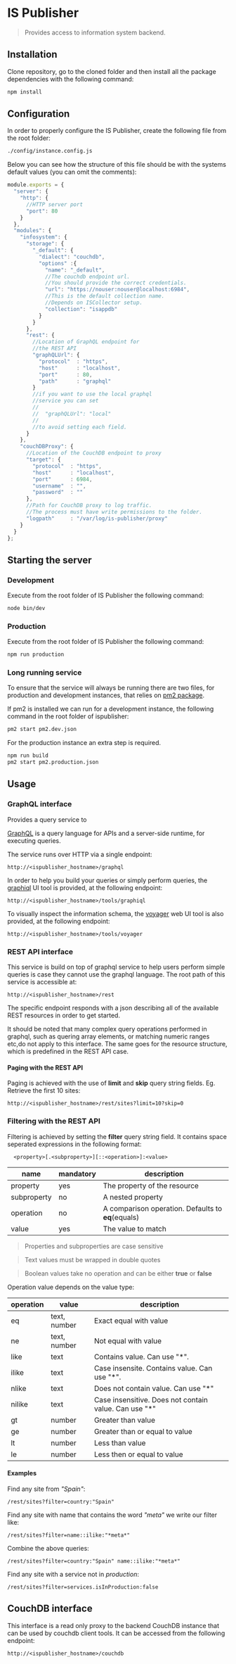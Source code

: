 # IS Publisher

> Provides access to information system backend.

## Installation

Clone repository, go to the cloned folder and then install all the package dependencies with the following command:
```sh
npm install
```

## Configuration

In order to properly configure the IS Publisher, create the following file from the root folder:
```sh
./config/instance.config.js
```

Below you can see how the structure of this file should be with the systems default values (you can omit the comments):

```javascript
module.exports = {
  "server": {
    "http": {
      //HTTP server port
      "port": 80
    }
  },
  "modules": {
    "infosystem": {
      "storage": {
        "_default": {
          "dialect": "couchdb",
          "options" :{
            "name": "_default",
            //The couchdb endpoint url.
            //You should provide the correct credentials.
            "url": "https://nouser:nouser@localhost:6984",
            //This is the default collection name.
            //Depends on ISCollector setup.
            "collection": "isappdb"
          }
        }
      },
      "rest": {
        //Location of GraphQL endpoint for
        //the REST API
        "graphQLUrl": {
          "protocol"  : "https",
          "host"      : "localhost",
          "port"      : 80,
          "path"      : "graphql"
        }
        //if you want to use the local graphql
        //service you can set
        //
        //  "graphQLUrl": "local"
        //
        //to avoid setting each field.
      }
    },
    "couchDBProxy": {
      //Location of the CouchDB endpoint to proxy
      "target": {
        "protocol"  : "https",
        "host"      : "localhost",
        "port"      : 6984,
        "username"  : "",
        "password"  : ""
      },
      //Path for CouchDB proxy to log traffic.
      //The process must have write permissions to the folder.
      "logpath"     : "/var/log/is-publisher/proxy"
    }
  }
};

```

## Starting the server

### Development
Execute from the root folder of IS Publisher the following command:
```sh
node bin/dev
```
### Production

Execute from the root folder of IS Publisher the following command:
```sh
npm run production
```

### Long running service

To ensure that the service will always be running there are two files, for production and development instances, that relies on [pm2 package](http://pm2.keymetrics.io/).

If pm2 is installed we can run for a development instance, the following command in the root folder of ispublisher:
```sh
pm2 start pm2.dev.json
```

For the production instance an extra step is required.
```sh
npm run build
pm2 start pm2.production.json
```

## Usage

### GraphQL interface

Provides a  query service to

[GraphQL](https://graphql.org/) is a query language for APIs and a server-side runtime, for executing queries.

The service runs over HTTP via a single endpoint:
```
http://<ispublisher_hostname>/graphql
```

In order to help you build your queries or simply perform queries, the [graphiql](https://github.com/graphql/graphiql) UI tool is provided, at the following endpoint:
```
http://<ispublisher_hostname>/tools/graphiql
```
To visually inspect the information schema, the [voyager](https://github.com/APIs-guru/graphql-voyager)   web UI tool is also provided, at the following endpoint:
```
http://<ispublisher_hostname>/tools/voyager
```

### REST API interface
This service is build on top of graphql service to help users perform simple queries is case they cannot use the graphql language. The root path of this service is accessible at:
```
http://<ispublisher_hostname>/rest
```
The specific endpoint responds with a json describing all of the available REST resources in order to get started.

It should be noted that many complex query operations performed in graphql, such as quering array elements, or matching numeric ranges etc,do not apply to this interface. The same goes for the resource structure, which is predefined in the REST API case.

#### Paging with the REST API
Paging is achieved with the use of **limit** and **skip** query string fields. Eg. Retrieve the first 10 sites:
```
http://<ispublisher_hostname>/rest/sites?limit=10?skip=0
```

### Filtering with the REST API
Filtering is achieved by setting the **filter** query string field. It contains space seperated expressions in the following format:
```
  <property>[.<subproperty>][::<operation>]:<value>
```

| name | mandatory | description |
| ---- | --------- | ----------- |
| property | yes | The property of the resource |
| subproperty | no | A nested property |
| operation | no | A comparison operation. Defaults to **eq**(equals) |
| value | yes | The value to match |

>Properties and subproperties are case sensitive

>Text values must be wrapped in double quotes

>Boolean values take no operation and can be either **true** or **false**

Operation value depends on the value type:

| operation | value | description |
| --------- | ----- | ----------- |
| eq | text, number | Exact equal with value |
| ne | text, number | Not equal with value |
| like | text | Contains value. Can use "*". |
| ilike | text | Case insensite. Contains value. Can use "*". |
| nlike | text | Does not contain value. Can use "*" |
| nilike | text | Case insensitive. Does not contain value. Can use "*" |
| gt | number | Greater than value |
| ge | number | Greater than or equal to value |
| lt | number | Less than value |
| le | number | Less then or equal to value |


#### Examples
Find any site from _"Spain"_:
```
/rest/sites?filter=country:"Spain"
```

Find any site with name that contains the word _"meta"_ we write our filter like:
```
/rest/sites?filter=name::ilike:"*meta*"
```

Combine the above queries:
```
/rest/sites?filter=country:"Spain" name::ilike:"*meta*"
```

Find any site with a service not in _production_:
```
/rest/sites?filter=services.isInProduction:false
```

## CouchDB interface

This interface is a read only proxy to the backend CouchDB instance that can be used by couchdb client tools. It can be accessed from the following endpoint:
```
http://<ispublisher_hostname>/couchdb
```